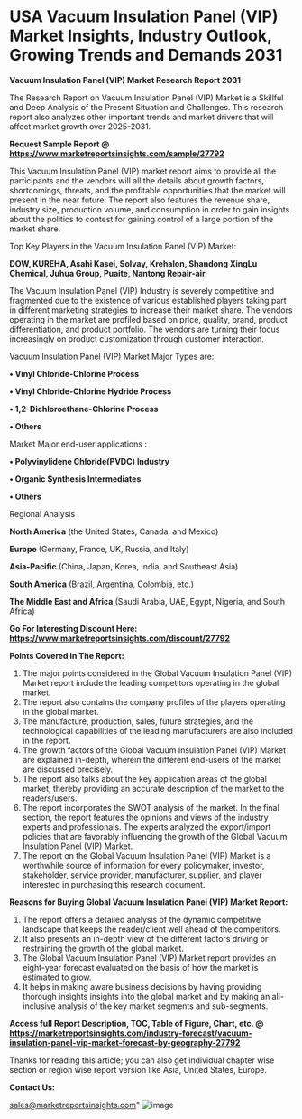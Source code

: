# USA Vacuum Insulation Panel (VIP) Market Insights, Industry Outlook, Growing Trends and Demands 2031

<strong>Vacuum Insulation Panel (VIP) Market Research Report 2031</strong>

The Research Report on Vacuum Insulation Panel (VIP) Market is a Skillful and Deep Analysis of the Present Situation and Challenges. This research report also analyzes other important trends and market drivers that will affect market growth over 2025-2031.

<strong>Request Sample Report @ <a href=https://www.marketreportsinsights.com/sample/27792>https://www.marketreportsinsights.com/sample/27792</a></strong>

This Vacuum Insulation Panel (VIP) market report aims to provide all the participants and the vendors will all the details about growth factors, shortcomings, threats, and the profitable opportunities that the market will present in the near future. The report also features the revenue share, industry size, production volume, and consumption in order to gain insights about the politics to contest for gaining control of a large portion of the market share.

Top Key Players in the Vacuum Insulation Panel (VIP) Market:

<strong>DOW, KUREHA, Asahi Kasei, Solvay, Krehalon, Shandong XingLu Chemical, Juhua Group, Puaite, Nantong Repair-air</strong>

The Vacuum Insulation Panel (VIP) Industry is severely competitive and fragmented due to the existence of various established players taking part in different marketing strategies to increase their market share. The vendors operating in the market are profiled based on price, quality, brand, product differentiation, and product portfolio. The vendors are turning their focus increasingly on product customization through customer interaction.

Vacuum Insulation Panel (VIP) Market Major Types are:

<strong>• Vinyl Chloride-Chlorine Process

• Vinyl Chloride-Chlorine Hydride Process

• 1,2-Dichloroethane-Chlorine Process

• Others</strong>

Market Major end-user applications :

<strong>• Polyvinylidene Chloride(PVDC) Industry

• Organic Synthesis Intermediates

• Others</strong>

Regional Analysis

</u><strong><b>North America</b></strong> (the United States, Canada, and Mexico)

<strong><b>Europe </b></strong>(Germany, France, UK, Russia, and Italy)

<strong><b>Asia-Pacific</b></strong> (China, Japan, Korea, India, and Southeast Asia)

<strong><b>South America</b></strong> (Brazil, Argentina, Colombia, etc.)

<strong><b>The Middle East and Africa</b></strong> (Saudi Arabia, UAE, Egypt, Nigeria, and South Africa)

<strong>Go For Interesting Discount Here: <a href=https://www.marketreportsinsights.com/discount/27792>https://www.marketreportsinsights.com/discount/27792</a></strong>

<strong>Points Covered in The Report:</strong>
<ol>
  <li>The major points considered in the Global Vacuum Insulation Panel (VIP) Market report include the leading competitors operating in the global market.</li>
  <li>The report also contains the company profiles of the players operating in the global market.</li>
  <li>The manufacture, production, sales, future strategies, and the technological capabilities of the leading manufacturers are also included in the report.</li>
  <li>The growth factors of the Global Vacuum Insulation Panel (VIP) Market are explained in-depth, wherein the different end-users of the market are discussed precisely.</li>
  <li>The report also talks about the key application areas of the global market, thereby providing an accurate description of the market to the readers/users.</li>
  <li>The report incorporates the SWOT analysis of the market. In the final section, the report features the opinions and views of the industry experts and professionals. The experts analyzed the export/import policies that are favorably influencing the growth of the Global Vacuum Insulation Panel (VIP) Market.</li>
  <li>The report on the Global Vacuum Insulation Panel (VIP) Market is a worthwhile source of information for every policymaker, investor, stakeholder, service provider, manufacturer, supplier, and player interested in purchasing this research document.</li>
</ol>
<strong>Reasons for Buying Global Vacuum Insulation Panel (VIP) Market Report:</strong>

<ol>
  <li>The report offers a detailed analysis of the dynamic competitive landscape that keeps the reader/client well ahead of the competitors.</li>
  <li>It also presents an in-depth view of the different factors driving or restraining the growth of the global market.</li>
  <li>The Global Vacuum Insulation Panel (VIP) Market report provides an eight-year forecast evaluated on the basis of how the market is estimated to grow.</li>
  <li>It helps in making aware business decisions by having providing thorough insights insights into the global market and by making an all-inclusive analysis of the key market segments and sub-segments.</li>
</ol>
<strong>Access full Report Description, TOC, Table of Figure, Chart, etc. @ <a href=https://marketreportsinsights.com/industry-forecast/vacuum-insulation-panel-vip-market-forecast-by-geography-27792>https://marketreportsinsights.com/industry-forecast/vacuum-insulation-panel-vip-market-forecast-by-geography-27792</a></strong>


Thanks for reading this article; you can also get individual chapter wise section or region wise report version like Asia, United States, Europe.

<strong>Contact Us:</strong>

sales@marketreportsinsights.com"
![image](https://github.com/user-attachments/assets/5fc01566-c2e5-4d1f-a566-612444efb12d)
